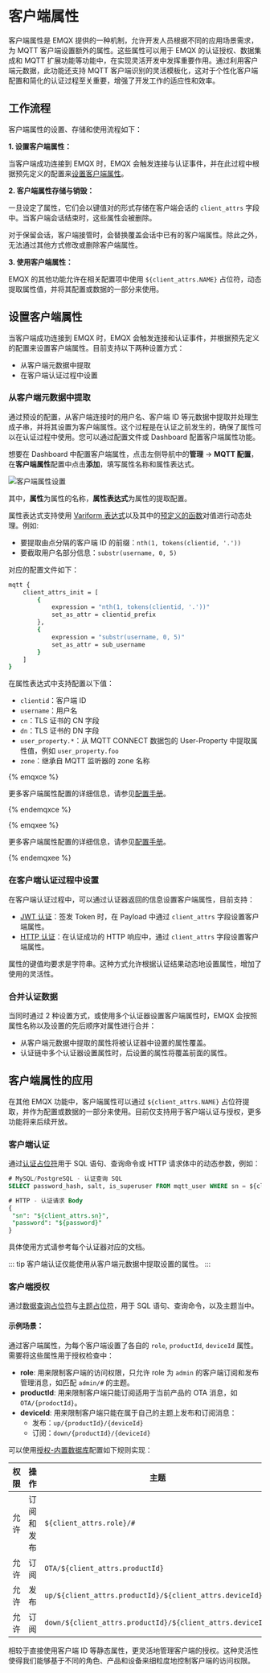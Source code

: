 # 客户端属性

客户端属性是 EMQX 提供的一种机制，允许开发人员根据不同的应用场景需求，为 MQTT 客户端设置额外的属性。这些属性可以用于 EMQX 的认证授权、数据集成和 MQTT 扩展功能等功能中，在实现灵活开发中发挥重要作用。通过利用客户端元数据，此功能还支持 MQTT 客户端识别的灵活模板化，这对于个性化客户端配置和简化的认证过程至关重要，增强了开发工作的适应性和效率。

## 工作流程

客户端属性的设置、存储和使用流程如下：

**1. 设置客户端属性：**

当客户端成功连接到 EMQX 时，EMQX 会触发连接与认证事件，并在此过程中根据预先定义的配置来[设置客户端属性](#设置客户端属性)。

**2. 客户端属性存储与销毁：**

一旦设定了属性，它们会以键值对的形式存储在客户端会话的 `client_attrs` 字段中。当客户端会话结束时，这些属性会被删除。

对于保留会话，客户端接管时，会替换覆盖会话中已有的客户端属性。除此之外，无法通过其他方式修改或删除客户端属性。

**3. 使用客户端属性：**

EMQX 的其他功能允许在相关配置项中使用 `${client_attrs.NAME}` 占位符，动态提取属性值，并将其配置或数据的一部分来使用。

## 设置客户端属性

当客户端成功连接到 EMQX 时，EMQX 会触发连接和认证事件，并根据预先定义的配置来设置客户端属性。目前支持以下两种设置方式：

- 从客户端元数据中提取
- 在客户端认证过程中设置

### 从客户端元数据中提取

通过预设的配置，从客户端连接时的用户名、客户端 ID 等元数据中提取并处理生成子串，并将其设置为客户端属性。这个过程是在认证之前发生的，确保了属性可以在认证过程中使用。您可以通过配置文件或 Dashboard 配置客户端属性功能。

想要在 Dashboard 中配置客户端属性，点击左侧导航中的**管理** -> **MQTT 配置**，在**客户端属性**配置中点击**添加**，填写属性名称和属性表达式。

![客户端属性设置](./assets/client_attributes_config_ee.png)

其中，**属性**为属性的名称，**属性表达式**为属性的提取配置。

属性表达式支持使用 [Variform 表达式](../configuration/configuration.md#variform-表达式)以及其中的[预定义的函数](../configuration/configuration.md#预定义函数)对值进行动态处理。例如:

- 要提取由点分隔的客户端 ID 的前缀：`nth(1, tokens(clientid, '.'))`
- 要截取用户名部分信息：`substr(username, 0, 5)`

对应的配置文件如下：

```bash
mqtt {
    client_attrs_init = [
        {
            expression = "nth(1, tokens(clientid, '.'))"
            set_as_attr = clientid_prefix
        },
        {
            expression = "substr(username, 0, 5)"
            set_as_attr = sub_username
        }
    ]
}
```

在属性表达式中支持配置以下值：

- `clientid`：客户端 ID
- `username`：用户名
- `cn`：TLS 证书的 CN 字段
- `dn`：TLS 证书的 DN 字段
- `user_property.*`：从 MQTT CONNECT 数据包的 User-Property 中提取属性值，例如 `user_property.foo`
- `zone`：继承自 MQTT 监听器的 zone 名称

{% emqxce %}

更多客户端属性配置的详细信息，请参见[配置手册](https://www.emqx.io/docs/zh/v@CE_VERSION@/hocon/)。

{% endemqxce %}

{% emqxee %}

更多客户端属性配置的详细信息，请参见[配置手册](https://docs.emqx.com/zh/enterprise/v@EE_VERSION@/hocon/)。

{% endemqxee %}

### 在客户端认证过程中设置

在客户端认证过程中，可以通过认证器返回的信息设置客户端属性，目前支持：

- [JWT 认证](../access-control/authn/jwt.md)：签发 Token 时，在 Payload 中通过 `client_attrs` 字段设置客户端属性。
- [HTTP 认证](../access-control/authn/http.md)：在认证成功的 HTTP 响应中，通过 `client_attrs` 字段设置客户端属性。

属性的键值均要求是字符串。这种方式允许根据认证结果动态地设置属性，增加了使用的灵活性。

### 合并认证数据

当同时通过 2 种设置方式，或使用多个认证器设置客户端属性时，EMQX 会按照属性名称以及设置的先后顺序对属性进行合并：

- 从客户端元数据中提取的属性将被认证器中设置的属性覆盖。
- 认证链中多个认证器设置属性时，后设置的属性将覆盖前面的属性。

## 客户端属性的应用

在其他 EMQX 功能中，客户端属性可以通过 `${client_attrs.NAME}` 占位符提取，并作为配置或数据的一部分来使用。目前仅支持用于客户端认证与授权，更多功能将来后续开放。

### 客户端认证

通过[认证占位符](../access-control/authn/authn.md#认证占位符)用于 SQL 语句、查询命令或 HTTP 请求体中的动态参数，例如：

```sql
# MySQL/PostgreSQL - 认证查询 SQL
SELECT password_hash, salt, is_superuser FROM mqtt_user WHERE sn = ${client_attrs.sn} LIMIT 1

# HTTP - 认证请求 Body
{ 
 "sn": "${client_attrs.sn}",
 "password": "${password}"
}
```

具体使用方式请参考每个认证器对应的文档。

::: tip
客户端认证仅能使用从客户端元数据中提取设置的属性。
:::

### 客户端授权

通过[数据查询占位符](../access-control/authz/authz.md#数据查询占位符)与[主题占位符](../access-control/authz/authz.md#主题占位符)，用于 SQL 语句、查询命令，以及主题当中。

#### 示例场景：

通过客户端属性，为每个客户端设置了各自的 `role`, `productId`, `deviceId` 属性。需要将这些属性用于授权检查中：

- **role**: 用来限制客户端的访问权限，只允许 role 为 `admin` 的客户端订阅和发布管理消息，如匹配 `admin/#` 的主题。
- **productId**: 用来限制客户端只能订阅适用于当前产品的 OTA 消息，如 `OTA/{prodoctId}`。
- **deviceId**: 用来限制客户端只能在属于自己的主题上发布和订阅消息：
  - 发布：`up/{productId}/{deviceId}`
  - 订阅：`down/{productId}/{deviceId}`


可以使用[授权-内置数据库](../access-control/authz/mnesia.md)配置如下规则实现：

| 权限 | 操作 | 主题 |
| --- |  --- |  --- |
| 允许 | 订阅和发布 | `${client_attrs.role}/#` |
| 允许 | 订阅 | `OTA/${client_attrs.productId}` |
| 允许 | 发布 | `up/${client_attrs.productId}/${client_attrs.deviceId}` |
| 允许 | 订阅 | `down/${client_attrs.productId}/${client_attrs.deviceId}` |

相较于直接使用客户端 ID 等静态属性，更灵活地管理客户端的授权。这种灵活性使得我们能够基于不同的角色、产品和设备来细粒度地控制客户端的访问权限。
